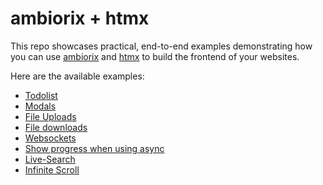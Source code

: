 # ambiorix + htmx

This repo showcases practical, end-to-end examples demonstrating how you can use [ambiorix](https://ambiorix.dev/) and [htmx](https://htmx.org/) to build the frontend of your websites.

Here are the available examples:

- [Todolist](./todolist/)
- [Modals](./modals/)
- [File Uploads](./file-upload/)
- [File downloads](./file-download/)
- [Websockets](./websockets/)
- [Show progress when using async](./show-progress-async/)
- [Live-Search](./live-search/)
- [Infinite Scroll](./infinite-scroll/)
